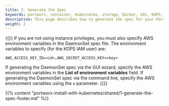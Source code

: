 ```yaml
---
title: 2. Generate the Spec
keywords: portworx, container, Kubernetes, storage, Docker, k8s, KOPS, pv, persistent disk, aws, EBS
description: This page describes how to generate the spec for your Portworx cluster with Kubernetes KOPS.
weight: 2
---
```


{{<info>}}
If you are not using instance privileges, you must also specify AWS environment variables in the DaemonSet spec file. The environment variables to specify \(for the KOPS IAM user\) are:

`AWS_ACCESS_KEY_ID=<id>,AWS_SECRET_ACCESS_KEY=<key>`

If generating the DaemonSet spec via the GUI wizard, specify the AWS environment variables in the **List of environment variables** field. If generating the DaemonSet spec via the command line, specify the AWS environment variables using the `e` parameter.
{{</info>}}

{{% content "portworx-install-with-kubernetes/shared/1-generate-the-spec-footer.md" %}}
